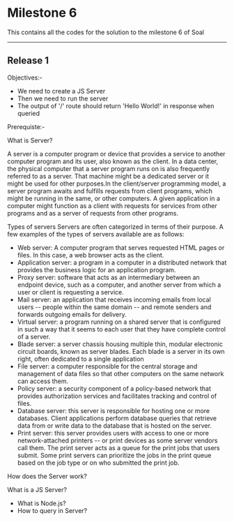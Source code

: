# Milestone 6
This contains all the codes for the solution to the milestone 6 of Soal
******
## Release 1 

Objectives:-
- We need to create a JS Server
- Then we need to run the server
- The output of '/' route should return 'Hello World!' in response when queried

Prerequiste:-

What is Server?

A server is a computer program or device that provides a service to another computer program and its user, also known as the client.
In a data center, the physical computer that a server program runs on is also frequently referred to as a server. That machine might be a dedicated server or it might be used   for other purposes.In the client/server programming model, a server program awaits and fulfills requests from client programs, which might be running in the same, or other computers. A given application in a computer might function as a client with requests for services from other programs and as a server of requests from other programs.

Types of servers
Servers are often categorized in terms of their purpose. A few examples of the types of servers available are as follows:

- Web server: A computer program that serves requested HTML pages or files. In this case, a web browser acts as the client.
- Application server: a program in a computer in a distributed network that provides the business logic for an application program.
- Proxy server: software that acts as an intermediary between an endpoint device, such as a computer, and another server from which a user or client is requesting a service.
- Mail server: an application that receives incoming emails from local users -- people within the same domain -- and remote senders and forwards outgoing emails for delivery.
- Virtual server: a program running on a shared server that is configured in such a way that it seems to each user that they have complete control of a server.
- Blade server: a server chassis housing multiple thin, modular electronic circuit boards, known as server blades. Each blade is a server in its own right, often dedicated to a single application
- File server: a computer responsible for the central storage and management of data files so that other computers on the same network can access them.
- Policy server: a security component of a policy-based network that provides authorization services and facilitates tracking and control of files. 
- Database server: this server is responsible for hosting one or more databases. Client applications perform database queries that retrieve data from or write data to the database that is hosted on the server.
- Print server: this server provides users with access to one or more network-attached printers -- or print devices as some server vendors call them. The print server acts as a queue for the print jobs that users submit. Some print servers can prioritize the jobs in the print queue based on the job type or on who submitted the print job.

How does the Server work?


  
What is a JS Server?


- What is Node.js?
- How to query in Server?


